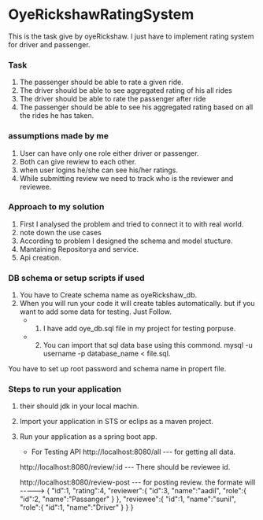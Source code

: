 # OyeRickshawRatingSystem
This is the task give by oyeRickshaw. I just have to implement rating system for driver and passenger.

### Task
1. The passenger should be able to rate a given ride.
2. The driver should be able to see aggregated rating of his all rides
3. The driver should be able to rate the passenger after ride
4. The passenger should be able to see his aggregated rating based on all the rides he has
taken.

### assumptions made by me

1. User can have only one role either driver or passenger.
2. Both can give rewiew to each other.
3. when user logins he/she can see his/her ratings.
4. While submitting review we need to track who is the reviewer and reviewee.


### Approach to my solution

1. First I analysed the problem and tried to connect it to with real world.
2. note down the use cases
3. According to problem I designed the schema and model stucture.
4. Mantaining Repositorya and service.
5. Api creation.

### DB schema or setup scripts if used

1. You have to Create schema name as oyeRickshaw_db.
2. When you will run your code it will create tables automatically.
but if you want to add some data for testing.
Just Follow.
      - 1) I have add oye_db.sql file in my project for testing porpuse.
      - 2) You can import that sql data base using this commond.
          mysql -u username -p database_name < file.sql.


You have to set up root password and schema name in propert file.



### Steps to run your application

1. their should jdk in your local machin.
2. Import your application in STS or eclips as a maven project.
3. Run your application as a spring boot app.

      - For Testing API 
            http://localhost:8080/all --- for getting all data.

      http://localhost:8080/review/:id  --- There should be reviewee id.

      http://localhost:8080/review-post  --- for posting review.
              the formate will ----->
              {
                  "id":1,
                  "rating":4,
                  "reviewer":{
                     "id":3,
                     "name":"aadil",
                     "role":{
                        "id":2,
                        "name":"Passanger"
                     }
                  },
                  "reviewee":{
                     "id":1,
                     "name":"sunil",
                     "role":{
                        "id":1,
                        "name":"Driver"
                     }
                  }
                }
               

